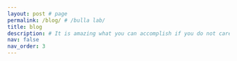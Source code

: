 ```yaml
---
layout: post # page
permalink: /blog/ # /bulla lab/
title: blog
description: # It is amazing what you can accomplish if you do not care who gets the credit. - Harry Truman
nav: false
nav_order: 3
---
```


<!-- ---

### general info

The lab is being established at Faculty of Environmental Sciences, Czech University of Life Sciencess Prague. 

### scientific approach

Our lab will have a flat hierarchical structure with uninimous decession making, and genuin non-violent communicatiton. The scientific rigour is what matters to us.

### teaching and mentoring approach

**Student oriented course design** - We start by asking the students what and how they want to learn and fluidly design/change the course according to students needs. -->